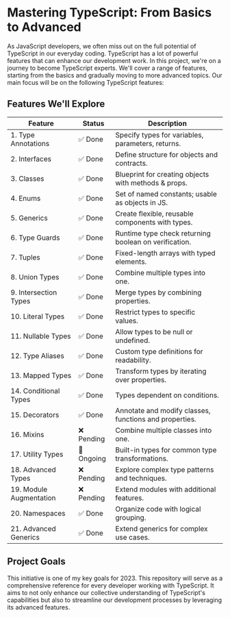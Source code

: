 # Mastering TypeScript: From Basics to Advanced
As JavaScript developers, we often miss out on the full potential of TypeScript in our everyday coding. TypeScript has a lot of powerful features that can enhance our development work. In this project, we're on a journey to become TypeScript experts. We'll cover a range of features, starting from the basics and gradually moving to more advanced topics. Our main focus will be on the following TypeScript features:

## Features We'll Explore
| Feature                | Status     | Description                                            |
|------------------------|----------- |--------------------------------------------------------|
| 1. Type Annotations    | ✅ Done    | Specify types for variables, parameters, returns.      |
| 2. Interfaces          | ✅ Done    | Define structure for objects and contracts.            |
| 3. Classes             | ✅ Done    | Blueprint for creating objects with methods & props.   |
| 4. Enums               | ✅ Done    | Set of named constants; usable as objects in JS.       |
| 5. Generics            | ✅ Done    | Create flexible, reusable components with types.       |
| 6. Type Guards         | ✅ Done    | Runtime type check returning boolean on verification.  |
| 7. Tuples              | ✅ Done    | Fixed-length arrays with typed elements.               |
| 8. Union Types         | ✅ Done    | Combine multiple types into one.                       |
| 9. Intersection Types  | ✅ Done    | Merge types by combining properties.                   |
| 10. Literal Types      | ✅ Done    | Restrict types to specific values.                     |
| 11. Nullable Types     | ✅ Done    | Allow types to be null or undefined.                   |
| 12. Type Aliases       | ✅ Done    | Custom type definitions for readability.               |
| 13. Mapped Types       | ✅ Done    | Transform types by iterating over properties.          |
| 14. Conditional Types  | ✅ Done    | Types dependent on conditions.                         |
| 15. Decorators         | ✅ Done    | Annotate and modify classes, functions and properties. |
| 16. Mixins             | ❌ Pending | Combine multiple classes into one.                     |
| 17. Utility Types      | 🚧 Ongoing | Built-in types for common type transformations.        |
| 18. Advanced Types     | ❌ Pending | Explore complex type patterns and techniques.          |
| 19. Module Augmentation| ❌ Pending | Extend modules with additional features.               |
| 20. Namespaces         | ✅ Done    | Organize code with logical grouping.                   |
| 21. Advanced Generics  | ✅ Done    | Extend generics for complex use cases.                 |

## Project Goals
This initiative is one of my key goals for 2023. This repository will serve as a comprehensive reference for every developer working with TypeScript. It aims to not only enhance our collective understanding of TypeScript's capabilities but also to streamline our development processes by leveraging its advanced features.
